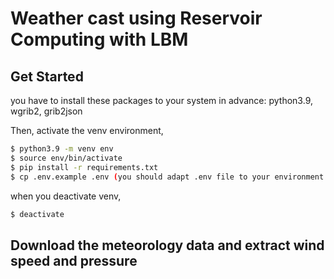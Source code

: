 # Weather cast using Reservoir Computing with LBM

## Get Started

you have to install these packages to your system in advance: python3.9, wgrib2, grib2json

Then, activate the venv environment,

```bash
$ python3.9 -m venv env
$ source env/bin/activate
$ pip install -r requirements.txt
$ cp .env.example .env (you should adapt .env file to your environment )
```

when you deactivate venv,

```bash
$ deactivate
```

## Download the meteorology data and extract wind speed and pressure
